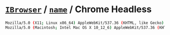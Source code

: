 # [`IBrowser`](/api/main/get-browser.md) / [`name`](../name.md) / Chrome Headless

```sh
Mozilla/5.0 (X11; Linux x86_64) AppleWebKit/537.36 (KHTML, like Gecko) HeadlessChrome Safari/537.36
Mozilla/5.0 (Macintosh; Intel Mac OS X 10_12_6) AppleWebKit/537.36 (KHTML, like Gecko) HeadlessChrome/60.0.3112.113 Safari/537.36
```